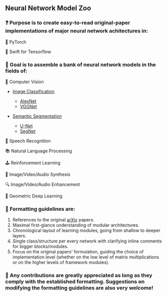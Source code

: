 ## Neural Network Model Zoo

### :question: Purpose is to create easy-to-read original-paper implementations of major neural network achitectures in:

:dragon: PyTorch

:eagle: Swift for Tensorflow

### :dart: Goal is to assemble a bank of neural network models in the fields of:

:eyes: Computer Vision

- [Image Classification](https://github.com/geotrush/Neural-Network-Model-Zoo/blob/main/pytorch/computer_vision/image_classification)
  - [AlexNet](https://github.com/geotrush/Neural-Network-Model-Zoo/blob/main/pytorch/computer_vision/image_classification/alexnet.py)
  - [VGGNet](https://github.com/geotrush/Neural-Network-Model-Zoo/blob/main/pytorch/computer_vision/image_classification/vggnet.py)

- [Semantic Segmentation](https://github.com/geotrush/Neural-Network-Model-Zoo/tree/main/pytorch/computer_vision/semantic_segmentation)
  - [U-Net](https://github.com/geotrush/Neural-Network-Model-Zoo/blob/main/pytorch/computer_vision/semantic_segmentation/unet.py)
  - [SegNet](https://github.com/geotrush/Neural-Network-Model-Zoo/blob/main/pytorch/computer_vision/semantic_segmentation/segnet.py)

:speech_balloon: Speech Recognition

:books: Natural Language Processing

:joystick: Reinforcement Learning

:art: Image/Video/Audio Synthesis

:mag: Image/Video/Audio Enhancement

:dna: Geometric Deep Learning

### :straight_ruler: Formatting guidelines are:

1. References to the original [arXiv](https://arxiv.org/) papers.
2. Maximal first-glance understanding of modular architectures.
3. Chronological layout of learning modules, going from shallow to deeper layers.
4. Single class/structure per every network with clarifying inline comments for bigger blocks/modules.
5. Focus on the original papers' formulation, guiding the choice of implementation level (whether on the low level of matrix multiplications or on the higher levels of framework modules).

### :hugs: Any contributions are greatly appreciated as long as they comply with the established formatting. Suggestions on modifying the formatting guidelines are also very welcome!
